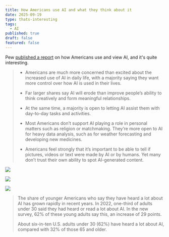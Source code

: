 ```yaml
---
title: How Americans use AI and what they think about it
date: 2025-09-19
type: thats-interesting
tags:
  - AI
published: true
draft: false
featured: false
---
```

Pew [published a report](https://www.pewresearch.org/science/2025/09/17/how-americans-view-ai-and-its-impact-on-people-and-society/) on how Americans use and view AI, and it's quite interesting.

> *   Americans are much more concerned than excited about the increased use of AI in daily life, with a majority saying they want more control over how AI is used in their lives.
>     
> *   Far larger shares say AI will erode than improve people’s ability to think creatively and form meaningful relationships.
>     
> *   At the same time, a majority is open to letting AI assist them with day-to-day tasks and activities.
>     
> *   Most Americans don’t support AI playing a role in personal matters such as religion or matchmaking. They’re more open to AI for heavy data analysis, such as for weather forecasting and developing new medicines.
>     
> *   Americans feel strongly that it’s important to be able to tell if pictures, videos or text were made by AI or by humans. Yet many don’t trust their own ability to spot AI-generated content.
>     

![](/images/pew-survey_AI-and-its-impact_00-01.webp)

![](/images/pew-survey_AI-and-its-impact_00-02.webp)

![](/images/AI-awareness_AI-and-its-impact_1-01.webp)

> The share of younger Americans who say they have heard a lot about AI has grown rapidly in recent years. In 2022, one-third of adults under 30 said they had heard or read a lot about AI. In the new survey, 62% of these young adults say this, an increase of 29 points.
> 
> About six-in-ten U.S. adults under 30 (62%) have heard a lot about AI, compared with 32% of those 65 and older.